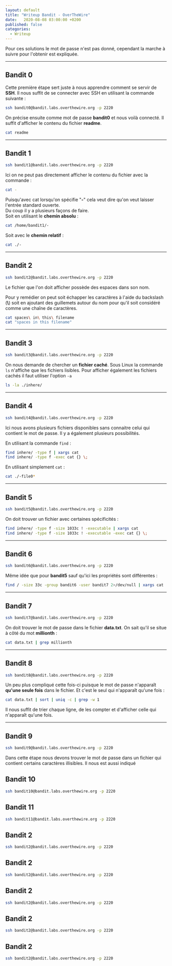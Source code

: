 ```yaml
---
layout: default
title: "Writeup Bandit - OverTheWire"
date:   2020-08-08 03:00:00 +0200
published: false
categories:
  - Writeup
---
```


Pour ces solutions le mot de passe n'est pas donné, cependant la marche à suivre pour l'obtenir est expliquée.

* * *

## Bandit 0

Cette première étape sert juste à nous apprendre comment se servir de **SSH**.
Il nous suffit de se connecter avec SSH en utilisant la commande suivante :

```bash
ssh bandit0@bandit.labs.overthewire.org -p 2220
```

On précise ensuite comme mot de passe **bandit0** et nous voilà connecté.
Il suffit d'afficher le contenu du fichier **readme**.

```bash
cat readme
```

* * *
 
## Bandit 1

```bash
ssh bandit1@bandit.labs.overthewire.org -p 2220
```

Ici on ne peut pas directement afficher le contenu du fichier avec la commande :

```bash
cat -
```

Puisqu'avec cat lorsqu'on spécifie "**-**" cela veut dire qu'on veut laisser l'entrée standard ouverte.                                                                                     
Du coup il y a plusieurs façons de faire.                                                                                                                                                          
Soit en utilisant le **chemin absolu** :

```bash
cat /home/bandit1/-
```

Soit avec le **chemin relatif** :

```bash
cat ./-
```

* * *

## Bandit 2

```bash
ssh bandit2@bandit.labs.overthewire.org -p 2220
```

Le fichier que l'on doit afficher possède des espaces dans son nom.

Pour y remédier on peut soit échapper les caractères à l'aide du backslash (**\\**) soit en ajoutant des guillemets autour du nom pour qu'il soit considéré comme une chaîne de caractères.

```bash
cat spaces\ in\ this\ filename
cat "spaces in this filename"
```

* * *

## Bandit 3

```bash
ssh bandit3@bandit.labs.overthewire.org -p 2220
```

On nous demande de chercher un **fichier caché**.
Sous Linux la commande ``ls`` n'affiche que les fichiers lisibles. Pour afficher également les fichiers cachés il faut utiliser l'option ``-a``

```bash
ls -la ./inhere/
```

* * *

## Bandit 4

```bash
ssh bandit4@bandit.labs.overthewire.org -p 2220
```

Ici nous avons plusieurs fichiers disponibles sans connaitre celui qui contient le mot de passe.
Il y a également plusieurs possibilités.

En utilisant la commande ``find`` :

```bash
find inhere/ -type f | xargs cat
find inhere/ -type f -exec cat {} \;
```

En utilisant simplement ``cat`` :

```bash
cat ./-file0*
```

* * *

## Bandit 5

```bash
ssh bandit5@bandit.labs.overthewire.org -p 2220
```

On doit trouver un fichier avec certaines spécificités :

```bash
find inhere/ -type f -size 1033c ! -executable | xargs cat
find inhere/ -type f -size 1033c ! -executable -exec cat {} \;
```

* * *

## Bandit 6

```bash
ssh bandit6@bandit.labs.overthewire.org -p 2220
```

Même idée que pour **bandit5** sauf qu'ici les propriétés sont différentes :

```bash
find / -size 33c -group bandit6 -user bandit7 2>/dev/null | xargs cat
```

* * *

## Bandit 7

```bash
ssh bandit7@bandit.labs.overthewire.org -p 2220
```

On doit trouver le mot de passe dans le fichier **data.txt**. On sait qu'il se situe à côté du mot **millionth** :

```bash
cat data.txt | grep millionth
```

* * *

## Bandit 8

```bash
ssh bandit8@bandit.labs.overthewire.org -p 2220
```

Un peu plus compliqué cette fois-ci puisque le mot de passe n'apparaît **qu'une seule fois** dans le fichier. Et c'est le seul qui n'apparaît qu'une fois :

```bash
cat data.txt | sort | uniq -c | grep -w 1
```

Il nous suffit de trier chaque ligne, de les compter et d'afficher celle qui n'apparaît qu'une fois.

* * *

## Bandit 9

```bash
ssh bandit9@bandit.labs.overthewire.org -p 2220
```

Dans cette étape nous devons trouver le mot de passe dans un fichier qui contient certains caractères illisibles. Il nous est aussi indiqué


## Bandit 10

```bash
ssh bandit10@bandit.labs.overthewire.org -p 2220
```


## Bandit 11

```bash
ssh bandit11@bandit.labs.overthewire.org -p 2220
```


## Bandit 2

```bash
ssh bandit2@bandit.labs.overthewire.org -p 2220
```


## Bandit 2

```bash
ssh bandit2@bandit.labs.overthewire.org -p 2220
```


## Bandit 2

```bash
ssh bandit2@bandit.labs.overthewire.org -p 2220
```


## Bandit 2

```bash
ssh bandit2@bandit.labs.overthewire.org -p 2220
```

## Bandit 2

```bash
ssh bandit2@bandit.labs.overthewire.org -p 2220
```